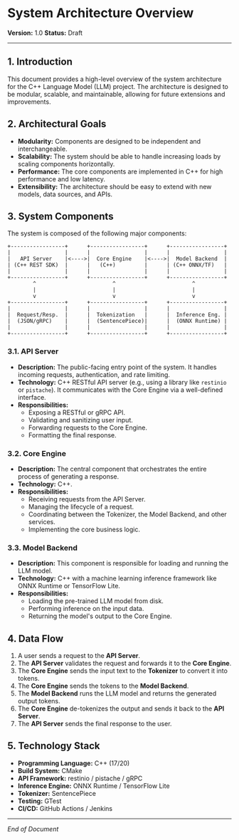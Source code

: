 # System Architecture Overview

**Version:** 1.0
**Status:** Draft

---

## 1. Introduction

This document provides a high-level overview of the system architecture for the C++ Language Model (LLM) project. The architecture is designed to be modular, scalable, and maintainable, allowing for future extensions and improvements.

## 2. Architectural Goals

*   **Modularity:** Components are designed to be independent and interchangeable.
*   **Scalability:** The system should be able to handle increasing loads by scaling components horizontally.
*   **Performance:** The core components are implemented in C++ for high performance and low latency.
*   **Extensibility:** The architecture should be easy to extend with new models, data sources, and APIs.

## 3. System Components

The system is composed of the following major components:

```
+-----------------+      +-----------------+      +-----------------+
|                 |      |                 |      |                 |
|   API Server    |<---->|  Core Engine    |<---->|  Model Backend  |
| (C++ REST SDK)  |      |   (C++)         |      | (C++ ONNX/TF)   |
|                 |      |                 |      |                 |
+-----------------+      +-----------------+      +-----------------+
        ^                        ^                        ^
        |                        |                        |
        v                        v                        v
+-----------------+      +-----------------+      +-----------------+
|                 |      |                 |      |                 |
|  Request/Resp.  |      |  Tokenization   |      |  Inference Eng. |
|  (JSON/gRPC)    |      |  (SentencePiece)|      |  (ONNX Runtime) |
|                 |      |                 |      |                 |
+-----------------+      +-----------------+      +-----------------+
```

### 3.1. API Server

*   **Description:** The public-facing entry point of the system. It handles incoming requests, authentication, and rate limiting.
*   **Technology:** C++ RESTful API server (e.g., using a library like `restinio` or `pistache`). It communicates with the Core Engine via a well-defined interface.
*   **Responsibilities:**
    *   Exposing a RESTful or gRPC API.
    *   Validating and sanitizing user input.
    *   Forwarding requests to the Core Engine.
    *   Formatting the final response.

### 3.2. Core Engine

*   **Description:** The central component that orchestrates the entire process of generating a response.
*   **Technology:** C++.
*   **Responsibilities:**
    *   Receiving requests from the API Server.
    *   Managing the lifecycle of a request.
    *   Coordinating between the Tokenizer, the Model Backend, and other services.
    *   Implementing the core business logic.

### 3.3. Model Backend

*   **Description:** This component is responsible for loading and running the LLM model.
*   **Technology:** C++ with a machine learning inference framework like ONNX Runtime or TensorFlow Lite.
*   **Responsibilities:**
    *   Loading the pre-trained LLM model from disk.
    *   Performing inference on the input data.
    *   Returning the model's output to the Core Engine.

## 4. Data Flow

1.  A user sends a request to the **API Server**.
2.  The **API Server** validates the request and forwards it to the **Core Engine**.
3.  The **Core Engine** sends the input text to the **Tokenizer** to convert it into tokens.
4.  The **Core Engine** sends the tokens to the **Model Backend**.
5.  The **Model Backend** runs the LLM model and returns the generated output tokens.
6.  The **Core Engine** de-tokenizes the output and sends it back to the **API Server**.
7.  The **API Server** sends the final response to the user.

## 5. Technology Stack

*   **Programming Language:** C++ (17/20)
*   **Build System:** CMake
*   **API Framework:** restinio / pistache / gRPC
*   **Inference Engine:** ONNX Runtime / TensorFlow Lite
*   **Tokenizer:** SentencePiece
*   **Testing:** GTest
*   **CI/CD:** GitHub Actions / Jenkins

---

*End of Document*
